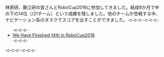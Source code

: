 林原研、藤江研の皆さんとRoboCup2016に参加してきました。結成8か月で中の下の14位（/21チーム）という成績を残しました。他のチームが苦戦する中、ナビゲーション系のタスクでスコアを出すことができました。-c-c-c--c-c-c-<ul>-c-c-c-	<li><a href="http://at-home.cit-brains.net/?p=365">We Have Finished 14th in RoboCup2016</a></li>-c-c-c-</ul>-c-c-c--c-c-c-
